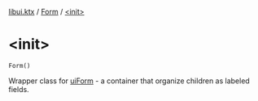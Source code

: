 [libui.ktx](../index.md) / [Form](index.md) / [&lt;init&gt;](./-init-.md)

# &lt;init&gt;

`Form()`

Wrapper class for [uiForm](../../libui/ui-form.md) - a container that organize children as labeled fields.

